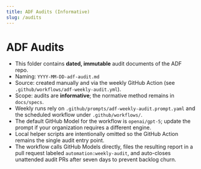 ```yaml
---
title: ADF Audits (Informative)
slug: /audits
---
```


# ADF Audits

- This folder contains **dated, immutable** audit documents of the ADF repo.
- Naming: `YYYY-MM-DD-adf-audit.md`
- Source: created manually and via the weekly GitHub Action (see `.github/workflows/adf-weekly-audit.yml`).
- Scope: audits are **informative**; the normative method remains in `docs/specs`.
- Weekly runs rely on `.github/prompts/adf-weekly-audit.prompt.yaml` and the scheduled workflow under `.github/workflows/`.
- The default GitHub Model for the workflow is `openai/gpt-5`; update the prompt if your organization requires a different engine.
- Local helper scripts are intentionally omitted so the GitHub Action remains the single audit entry point.
- The workflow calls GitHub Models directly, files the resulting report in a pull request labeled `automation:weekly-audit`, and
  auto-closes unattended audit PRs after seven days to prevent backlog churn.
